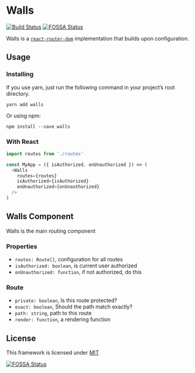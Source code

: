 # Walls

[![Build Status](https://travis-ci.org/drublic/walls.svg?branch=master)](https://travis-ci.org/drublic/walls)
[![FOSSA Status](https://app.fossa.io/api/projects/git%2Bgithub.com%2Fdrublic%2Fwalls.svg?type=shield)](https://app.fossa.io/projects/git%2Bgithub.com%2Fdrublic%2Fwalls?ref=badge_shield)

Walls is a [`react-router-dom`](https://reacttraining.com/react-router/)
implementation that builds upon configuration.

## Usage

### Installing

If you use yarn, just run the following command in your project’s root directory.

    yarn add walls

Or using npm:

    npm install --save walls

### With React

```javascript
import routes from './routes'

const MyApp = ({ isAuthorized, onUnauthorized }) => (
  <Walls
    routes={routes}
    isAuthorized={isAuthorized}
    onUnauthorized={onUnauthorized}
  />
)
```

## Walls Component

Walls is the main routing component

### Properties

* `routes: Route[]`, configuration for all routes
* `isAuthorized: boolean`, is current user authorized
* `onUnauthorized: function`, if not authorized, do this

### Route

* `private: boolean`, Is this route protected?
* `exact: boolean`, Should the path match exactly?
* `path: string`, path to this route
* `render: function`, a rendering function

## License

This framework is licensed under [MIT](./LICENSE)

[![FOSSA Status](https://app.fossa.io/api/projects/git%2Bgithub.com%2Fdrublic%2Fwalls.svg?type=large)](https://app.fossa.io/projects/git%2Bgithub.com%2Fdrublic%2Fwalls?ref=badge_large)

